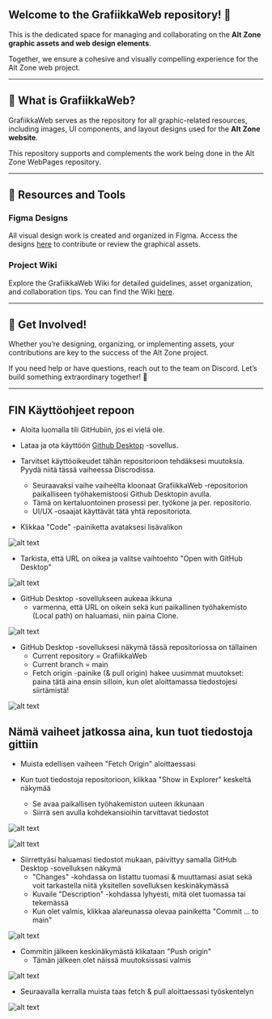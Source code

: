 ## Welcome to the **GrafiikkaWeb** repository! 🎨  

This is the dedicated space for managing and collaborating on the **Alt Zone graphic assets and web design elements**. 

Together, we ensure a cohesive and visually compelling experience for the Alt Zone web project.  

---

## 🌟 What is GrafiikkaWeb?  
GrafiikkaWeb serves as the repository for all graphic-related resources, including images, UI components, and layout designs used for the **Alt Zone website**. 

This repository supports and complements the work being done in the Alt Zone WebPages repository.  

---

## 📁 Resources and Tools  

### **Figma Designs**  
All visual design work is created and organized in Figma. Access the designs [here](https://www.figma.com/design/qaRrNbozqOeESL9lQ2UDrM/Altzone?node-id=0-1&t=3qbWOs48Urrpnk1Y-1) to contribute or review the graphical assets.  

### **Project Wiki**  
Explore the GrafiikkaWeb Wiki for detailed guidelines, asset organization, and collaboration tips. You can find the Wiki [here](https://github.com/Alt-Org/GrafiikkaWeb/wiki).  

---

## 🤝 Get Involved!  
Whether you’re designing, organizing, or implementing assets, your contributions are key to the success of the Alt Zone project.  

If you need help or have questions, reach out to the team on Discord. Let’s build something extraordinary together! 🚀  

---

## FIN Käyttöohjeet repoon

- Aloita luomalla tili GitHubiin, jos ei vielä ole.
- Lataa ja ota käyttöön [Github Desktop](https://github.com/apps/desktop) -sovellus. 
- Tarvitset käyttöoikeudet tähän repositorioon tehdäksesi muutoksia. Pyydä niitä tässä vaiheessa Discrodissa.
  - Seuraavaksi vaihe vaiheelta kloonaat GrafiikkaWeb -repositorion paikalliseen työhakemistoosi Github Desktopin avulla. 
  - Tämä on kertaluontoinen prosessi per. työkone ja per. repositorio.
  - UI/UX -osaajat käyttävät tätä yhtä repositoriota.

- Klikkaa "Code" -painiketta avataksesi lisävalikon

![alt text](image-5.png)

- Tarkista, että URL on oikea ja valitse vaihtoehto "Open with GitHub Desktop"

![alt text](image-2.png)

- GitHub Desktop -sovellukseen aukeaa ikkuna
  - varmenna, että URL on oikein sekä kun paikallinen työhakemisto (Local path) on haluamasi, niin paina Clone.

![alt text](image-4.png)

- GitHub Desktop -sovelluksesi näkymä tässä repositoriossa on tällainen
  - Current repository = GrafiikkaWeb
  - Current branch = main
  - Fetch origin -painike (& pull origin) hakee uusimmat muutokset: paina tätä aina ensin silloin, kun olet aloittamassa tiedostojesi siirtämistä!

![alt text](image-7.png)

## Nämä vaiheet jatkossa aina, kun tuot tiedostoja gittiin

- Muista edellisen vaiheen "Fetch Origin" aloittaessasi

- Kun tuot tiedostoja repositorioon, klikkaa "Show in Explorer" keskeltä näkymää
  - Se avaa paikallisen työhakemiston uuteen ikkunaan
  - Siirrä sen avulla kohdekansioihin tarvittavat tiedostot

![alt text](image-8.png)

![alt text](image-9.png)

- Siirrettyäsi haluamasi tiedostot mukaan, päivittyy samalla GitHub Desktop -sovelluksen näkymä
  - "Changes" -kohdassa on listattu tuomasi & muuttamasi asiat sekä voit tarkastella niitä yksitellen sovelluksen keskinäkymässä
  - Kuvaile "Description" -kohdassa lyhyesti, mitä olet tuomassa tai tekemässä
  - Kun olet valmis, klikkaa alareunassa olevaa painiketta "Commit ... to main"

![alt text](image-10.png)

- Commitin jälkeen keskinäkymästä klikataan "Push origin"
  - Tämän jälkeen olet näissä muutoksissasi valmis

![alt text](image-1.png)


- Seuraavalla kerralla muista taas fetch & pull aloittaessasi työskentelyn

![alt text](muista.png)

